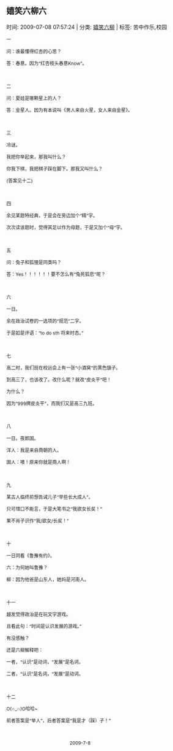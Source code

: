
<h2>嬉笑六柳六</h2>

<span class="time SG_txtc">时间: 2009-07-08 07:57:24 | 分类: [嬉笑六柳](./BlogClass_嬉笑六柳.md) | 标签: 苦中作乐,校园</span>
<!--
<table>
    <tbody>
        <tr>
            <td>时间: 2009-07-08 07:57:24</td>
            <td>分类: [嬉笑六柳](./BlogClass_嬉笑六柳.md) </td>
            <td> 标签: 苦中作乐,校园 </td>
        </tr>
    </tbody>
</table>
-->
<div class="articalContent" id="sina_keyword_ad_area2">
<p><font style="FonT-siZe: 12px">一</font></p>
<p><font style="FonT-siZe: 12px">问：谁最懂得红杏的心思？</font></p>
<p><font style="FonT-siZe: 12px">答：春意。因为“红杏枝头春意Know”。</font></p>
<p><font style="FonT-siZe: 12px"> <wbr/></font></p>
<p><font style="FonT-siZe: 12px">二</font></p>
<p><font style="FonT-siZe: 12px">问：夏娃是哪颗星上的人？</font></p>
<p><font style="FonT-siZe: 12px">答：金星人。因为有本说叫《男人来自火星，女人来自金星》。</font></p>
<p><font style="FonT-siZe: 12px"> <wbr/></font></p>
<p><font style="FonT-siZe: 12px">三</font></p>
<p><font style="FonT-siZe: 12px">冷谜。</font></p>
<p><font style="FonT-siZe: 12px">我把你举起来，那我叫什么？</font></p>
<p><font style="FonT-siZe: 12px">你我下棋，我把棋子踩在脚下。那我又叫什么？</font></p>
<p><font style="FonT-siZe: 12px">(答案见十二)</font></p>
<p><font style="FonT-siZe: 12px"> <wbr/></font></p>
<p><font style="FonT-siZe: 12px">四</font></p>
<p><font style="FonT-siZe: 12px">余见某题特经典，于是会在旁边加个“精”字。</font></p>
<p><font style="FonT-siZe: 12px">次次读该题时，觉得其足以作为母题，于是又加个“母”字。</font></p>
<p><font style="FonT-siZe: 12px"> <wbr/></font></p>
<p><font style="FonT-siZe: 12px">五</font></p>
<p><font style="FonT-siZe: 12px">问：兔子和狐狸是同类吗？</font></p>
<p><font style="FonT-siZe: 12px">答：Yes！！！！！！要不怎么有“兔死狐悲”呢？</font></p>
<p><font style="FonT-siZe: 12px"> <wbr/></font></p>
<p><font style="FonT-siZe: 12px">六</font></p>
<p><font style="FonT-siZe: 12px">一日。</font></p>
<p><font style="FonT-siZe: 12px">余在政治试卷的一选项的“规范”二字。</font></p>
<p><font style="FonT-siZe: 12px">于是如是评语：“to do sth
将来时态。”</font></p>
<p><font style="FonT-siZe: 12px"> <wbr/></font></p>
<p><font style="FonT-siZe: 12px">七</font></p>
<p><font style="FonT-siZe: 12px">高二时，我们班在校运会上有一张“小酒窝”的黑色旗子。</font></p>
<p><font style="FonT-siZe: 12px">到高三了，也该改了。改什么呢？就改“皮炎平”吧！</font></p>
<p><font style="FonT-siZe: 12px">为什么？</font></p>
<p><font style="FonT-siZe: 12px">因为“999牌皮炎平”，而我们又是高三九班。</font></p>
<p><font style="FonT-siZe: 12px"> <wbr/></font></p>
<p><font style="FonT-siZe: 12px">八</font></p>
<p><font style="FonT-siZe: 12px">一日。夜郎国。</font></p>
<p><font style="FonT-siZe: 12px">洋人：我是来自商朝的人。</font></p>
<p><font style="FonT-siZe: 12px">国人：噢！原来你就是商人啊！</font></p>
<p><font style="FonT-siZe: 12px"> <wbr/></font></p>
<p><font style="FonT-siZe: 12px">九</font></p>
<p><font style="FonT-siZe: 12px">某古人临终前想告诫儿子“早些长大成人”。</font></p>
<p><font style="FonT-siZe: 12px">只可惜口不能言，于是大笔书之“我欲女长矣！”</font></p>
<p><font style="FonT-siZe: 12px">果不肖子识作“我/欲女/长矣！”</font></p>
<p><font style="FonT-siZe: 12px"> <wbr/></font></p>
<p><font style="FonT-siZe: 12px">十</font></p>
<p><font style="FonT-siZe: 12px">一日同看《鲁豫有约》。</font></p>
<p><font style="FonT-siZe: 12px">六：为何她叫鲁豫？</font></p>
<p><font style="FonT-siZe: 12px">柳：因为他爸是山东人，她妈是河南人。</font></p>
<p><font style="FonT-siZe: 12px"> <wbr/></font></p>
<p><font style="FonT-siZe: 12px">十一</font></p>
<p><font style="FonT-siZe: 12px">越发觉得政治是在玩文字游戏。</font></p>
<p><font style="FonT-siZe: 12px">且看此句：“时间是认识发展的游戏。”</font></p>
<p><font style="FonT-siZe: 12px">有没感触？</font></p>
<p><font style="FonT-siZe: 12px">还是六柳解释吧：</font></p>
<p><font style="FonT-siZe: 12px">一者，“认识”是动词，“发展”是名词。</font></p>
<p><font style="FonT-siZe: 12px">二者，“认识”是名词，“发展”是动词。</font></p>
<p><font style="FonT-siZe: 12px"> <wbr/></font></p>
<p><font style="FonT-siZe: 12px">十二</font></p>
<p><font style="FonT-siZe: 12px">O(∩_∩)O哈哈~</font></p>
<p><font style="FonT-siZe: 12px">前者答案是“举人”，后者答案是“我是才（踩）子！”</font></p>
<p><font style="FonT-siZe: 12px"> <wbr/> <wbr/></font></p>
<p><font style="FonT-siZe: 12px"> <wbr/> <wbr/> <wbr/> <wbr/> <wbr/> <wbr/> <wbr/> <wbr/> <wbr/> <wbr/> <wbr/> <wbr/> <wbr/> <wbr/> <wbr/> <wbr/> <wbr/> <wbr/> <wbr/> <wbr/> <wbr/> <wbr/> <wbr/> <wbr/> <wbr/> <wbr/> <wbr/> <wbr/> <wbr/> <wbr/> <wbr/> <wbr/> <wbr/> <wbr/>
 <wbr/> <wbr/> <wbr/> <wbr/> <wbr/> <wbr/> <wbr/> <wbr/> <wbr/> <wbr/> <wbr/> <wbr/> <wbr/> <wbr/> <wbr/>2009-7-8</font></p>
</div>
